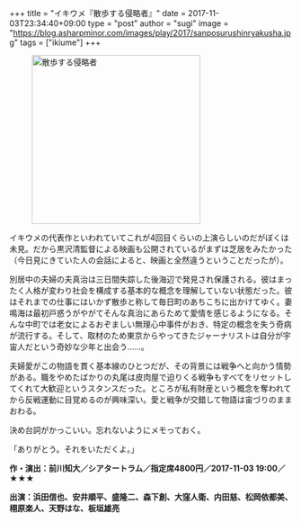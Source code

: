+++
title = "イキウメ『散歩する侵略者』"
date = 2017-11-03T23:34:40+09:00
type = "post"
author = "sugi"
image = "https://blog.asharpminor.com/images/play/2017/sanposurushinryakusha.jpg"
tags = ["ikiume"]
+++
<figure class="alignleft"><img src="/images/play/2017/sanposurushinryakusha.jpg" alt="散歩する侵略者" style="width: 300px !important;"></figure>

イキウメの代表作といわれていてこれが4回目くらいの上演らしいのだがぼくは未見。だから黒沢清監督による映画も公開されているがまずは芝居をみたかった（今日見にきていた人の会話によると、映画と全然違うということだったが）。

別居中の夫婦の夫真治は三日間失踪した後海辺で発見され保護される。彼はまったく人格が変わり社会を構成する基本的な概念を理解していない状態だった。彼はそれまでの仕事にはいかず散歩と称して毎日町のあちこちに出かけてゆく。妻鳴海は最初戸惑うがやがてそんな真治にあらためて愛情を感じるようになる。そんな中町では老女によるおぞましい無理心中事件がおき、特定の概念を失う奇病が流行する。そして、取材のため東京からやってきたジャーナリストは自分が宇宙人だという奇妙な少年と出会う……。

夫婦愛がこの物語を貫く基本線のひとつだが、その背景には戦争へと向かう情勢がある。職をやめたばかりの丸尾は皮肉屋で迫りくる戦争もすべてをリセットしてくれて大歓迎というスタンスだった。ところが私有財産という概念を奪われてから反戦運動に目覚めるのが興味深い。愛と戦争が交錯して物語は宙づりのままおわる。

決め台詞がかっこいい。忘れないようにメモっておく。

「ありがとう。それをいただくよ。」

**作・演出：前川知大／シアタートラム／指定席4800円／2017-11-03 19:00／★★★**

**出演：浜田信也、安井順平、盛隆二、森下創、大窪人衛、内田慈、松岡依都美、栩原楽人、天野はな、板垣雄亮**
